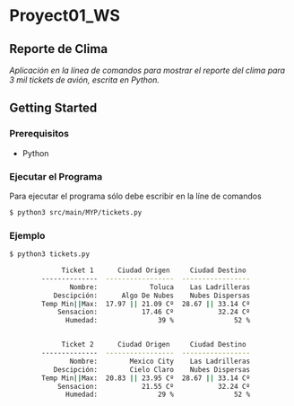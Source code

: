 # Proyect01_WS

## Reporte de Clima

*Aplicación en la línea de comandos para mostrar el reporte del clima para 3 mil tickets de avión, escrita en Python.*

## Getting Started

### Prerequisitos

-  Python

### Ejecutar el Programa

Para ejecutar el programa sólo debe escribir en la líne de comandos

```sh
$ python3 src/main/MYP/tickets.py
```

### Ejemplo

```sh
$ python3 tickets.py

             Ticket 1      Ciudad Origen     Ciudad Destino
        --------------  -----------------  -----------------
               Nombre:             Toluca    Las Ladrilleras
           Descipción:      Algo De Nubes    Nubes Dispersas
        Temp Min||Max:  17.97 || 21.09 Cº  28.67 || 33.14 Cº
            Sensacion:           17.46 Cº           32.24 Cº
              Humedad:               39 %               52 %


             Ticket 2      Ciudad Origen     Ciudad Destino
        --------------  -----------------  -----------------
               Nombre:        Mexico City    Las Ladrilleras
           Descipción:        Cielo Claro    Nubes Dispersas
        Temp Min||Max:  20.83 || 23.95 Cº  28.67 || 33.14 Cº
            Sensacion:           21.55 Cº           32.24 Cº
              Humedad:               29 %               52 %
``` 


